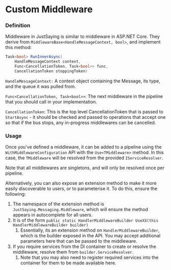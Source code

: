 # Custom Middleware

### Definition

Middleware in JustSaying is similar to middleware in ASP.NET Core. They derive from `MiddlewareBase<HandleMessageContext, bool>`, and implement this method: 

```csharp
Task<bool> RunInnerAsync(
    HandleMessageContext context,
    Func<CancellationToken, Task<bool>> func,
    CancellationToken stoppingToken)
```

`HandleMessageContext:` A context object containing the Message, its type, and the queue it was pulled from.

`Func<CancellationToken, Task<bool>>`: The next middleware in the pipeline that you should call in your implementation.

`CancellationToken`: This is the top level CancellationToken that is passed to `StartAsync` - it should be checked and passed to operations that accept one so that if the bus stops, any in-progress middlewares can be cancelled.



### Usage

Once you've defined a middleware, it can be added to a pipeline using the `WithMiddlewareConfiguration` API with the `Use<TMiddleware>` method. In this case, the `TMiddleware` will be resolved from the provided `IServiceResolver`.

Note that all middlewares are singletons, and will only be resolved once per pipeline.

Alternatively, you can also expose an extension method to make it more easily discoverable to users, or to parameterise it. To do this, ensure the following:

1. The namespace of the extension method is `JustSaying.Messaging.Middleware`, which will ensure the method appears in autocomplete for all users. 
2. It is of the form `public static HandlerMiddlewareBuilder UseXX(this HandlerMiddlewareBuilder builder)`
   1. Essentially, its an extension method on `HandlerMiddlewareBuilder`, which is the builder exposed in the API. You may accept additional parameters here that can be passed to the middleware. 
3. If you require services from the DI container to create or resolve the middleware, resolve them from `builder.ServiceResolver`. 
   1. Note that you may also need to register required services into the container for them to be made available here.

